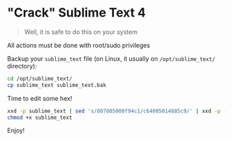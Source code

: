 # "Crack" Sublime Text 4

> Well, it is safe to do this on your system

All actions must be done with root/sudo privileges

Backup your `sublime_text` file (on Linux, it usually on `/opt/sublime_text/` directory):

```bash
cd /opt/sublime_text/
cp sublime_text sublime_text.bak
```

Time to edit some hex!

```bash
xxd -p sublime_text | sed 's/807805000f94c1/c64005014885c9/' | xxd -p -r > sublime_text
chmod +x sublime_text
```

Enjoy!
